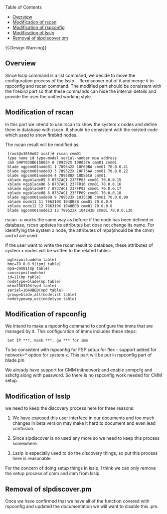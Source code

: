 <!-- START doctoc generated TOC please keep comment here to allow auto update -->
<!-- DON'T EDIT THIS SECTION, INSTEAD RE-RUN doctoc TO UPDATE -->
Table of Contents

- [Overview](#overview)
- [Modification of rscan](#modification-of-rscan)
- [Modification of rspconfig](#modification-of-rspconfig)
- [Modification of lsslp](#modification-of-lsslp)
- [Removal of slpdiscover.pm](#removal-of-slpdiscoverpm)

<!-- END doctoc generated TOC please keep comment here to allow auto update -->

{{:Design Warning}} 


## Overview

Since lsslp command is a list command, we decide to move the configuration process of the lsslp --flexdiscover out of it and merge it to rspconfig and rscan command. The modified part should be consistent with the firebird part so that these commands can hide the internal details and provide the user the unified working style. 

## Modification of rscan

In this part we intend to use rscan to show the system x nodes and define them in database with rscan. It should be consistent with the existed code which used to show firebird nodes. 

The rscan result will be modified as: 
    
     [root@x3850n02 xcat]# rscan cmm01
     type name id type-model serial-number mpa address
     cmm SN#Y030BG168034 0 789392X 100037A cmm01 cmm01
     blade ngpcmm01node01 1 789542X 10F69BA cmm01 70.0.0.41
     blade ngpcmm01node03 3 789522X 10F75AA cmm01 70.0.0.22
     blade ngpcmm01node04 4 789580X 10D86CA cmm01
     xblade ngpblade05 5 8737AC1 23FFP63 cmm01 70.0.0.15
     xblade ngpblade06 6 8737AC1 23FFR16 cmm01 70.0.0.16
     xblade ngpblade07 7 8737AC1 23FFP92 cmm01 70.0.0.17
     xblade ngpblade08 8 8737AC1 23FFP69 cmm01 70.0.0.18
     blade ngpcmm01node09 9 789523X 1035CDB cmm01 70.0.0.99
     xblade node11 11 786310X 1040BEB cmm01 70.0.0.9
     xblade node12 12 786310X 1040BDB cmm01 70.0.0.8
     blade ngpcmm01node13 13 789522X 104243B cmm01 70.0.0.130
    

rscan -u works the same way as before: if the node has been defined in database, rscan updates its attributes but dose not change its name. For identifying the system x node, the attributes of mpa(should be the cmm) and id are used. 

If the user want to write the rscan result to database, these attributes of system x nodes will be written to the related tables: 
    
     mgt=ipmi(nodehm table)
     bmc=70.0.0.9(ipmi table)
     mpa=cmm01(mp table)
     cons=ipmi(nodehm)
     id=11(mp table)
     nodetype=blade(mp table)
     mtm=786310X(vpd table)
     serial=1040BEB(vpd table)
     group=blade,all(nodelist table)
     nodetype=mp,osi(nodetype table)
    

## Modification of rspconfig

We intend to make a rspconfig command to configure the imms that are managed by it. This configuration of imms includes these steps: 
    
     Set IP ***, mask ***, gw *** for imm
    

To be consistent with rspconfig for FSP setup for flex - support added for network=* option for system x. This part will be put in rspconfig part of blade.pm 

We already have support for CMM initnetwork and enable snmpcfg and sshcfg along with password. So there is no rspconfig work needed for CMM setup. 

## Modification of lsslp

we need to keep the discovery process here for three reasons: 

1) We have exposed this user interface in our documents and too much changes in beta version may make it hard to document and even lead confusion. 

2) Since slpdiscover is no used any more so we need to keep this process somewhere. 

3) Lsslp is especially used to do the discovery things, so put this process here is reasonable. 

For the concern of doing setup things in lsslp, I think we can only remove the setup process of cmm and imm from lsslp. 

## Removal of slpdiscover.pm

Once we have confirmed that we have all of the function covered with rspconfig and updated the documentation we will want to disable this .pm. 
